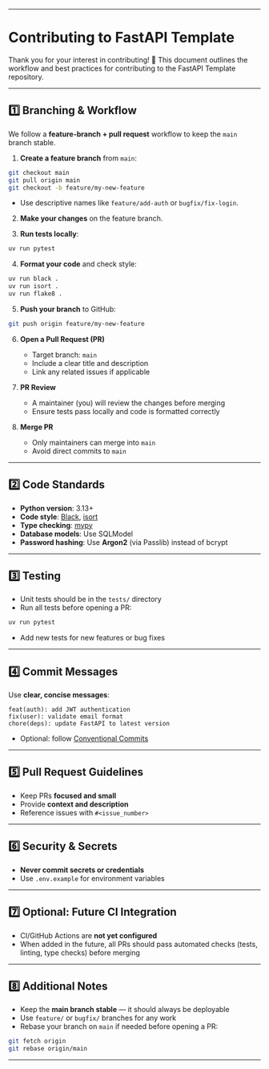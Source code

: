 
---
# Contributing to FastAPI Template

Thank you for your interest in contributing! 🙏
This document outlines the workflow and best practices for contributing to the FastAPI Template repository.

---

## 1️⃣ Branching & Workflow

We follow a **feature-branch + pull request** workflow to keep the `main` branch stable.

1. **Create a feature branch** from `main`:

```bash
git checkout main
git pull origin main
git checkout -b feature/my-new-feature
```

* Use descriptive names like `feature/add-auth` or `bugfix/fix-login`.

2. **Make your changes** on the feature branch.

3. **Run tests locally**:

```bash
uv run pytest
```

4. **Format your code** and check style:

```bash
uv run black .
uv run isort .
uv run flake8 .
```

5. **Push your branch** to GitHub:

```bash
git push origin feature/my-new-feature
```

6. **Open a Pull Request (PR)**

   * Target branch: `main`
   * Include a clear title and description
   * Link any related issues if applicable

7. **PR Review**

   * A maintainer (you) will review the changes before merging
   * Ensure tests pass locally and code is formatted correctly

8. **Merge PR**

   * Only maintainers can merge into `main`
   * Avoid direct commits to `main`

---

## 2️⃣ Code Standards

* **Python version**: 3.13+
* **Code style**: [Black](https://black.readthedocs.io/), [isort](https://pycqa.github.io/isort/)
* **Type checking**: [mypy](http://mypy-lang.org/)
* **Database models**: Use SQLModel
* **Password hashing**: Use **Argon2** (via Passlib) instead of bcrypt

---

## 3️⃣ Testing

* Unit tests should be in the `tests/` directory
* Run all tests before opening a PR:

```bash
uv run pytest
```

* Add new tests for new features or bug fixes

---

## 4️⃣ Commit Messages

Use **clear, concise messages**:

```
feat(auth): add JWT authentication
fix(user): validate email format
chore(deps): update FastAPI to latest version
```

* Optional: follow [Conventional Commits](https://www.conventionalcommits.org/)

---

## 5️⃣ Pull Request Guidelines

* Keep PRs **focused and small**
* Provide **context and description**
* Reference issues with `#<issue_number>`

---

## 6️⃣ Security & Secrets

* **Never commit secrets or credentials**
* Use `.env.example` for environment variables

---

## 7️⃣ Optional: Future CI Integration

* CI/GitHub Actions are **not yet configured**
* When added in the future, all PRs should pass automated checks (tests, linting, type checks) before merging

---

## 8️⃣ Additional Notes

* Keep the **main branch stable** — it should always be deployable
* Use `feature/` or `bugfix/` branches for any work
* Rebase your branch on `main` if needed before opening a PR:

```bash
git fetch origin
git rebase origin/main
```

---
